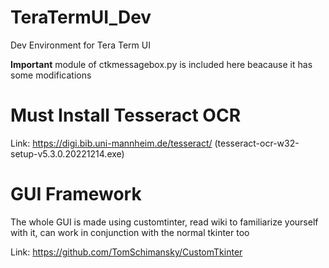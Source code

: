 # TeraTermUI_Dev
Dev Environment for Tera Term UI

**Important** module of ctkmessagebox.py is included here beacause it has some modifications

# Must Install Tesseract OCR
Link: https://digi.bib.uni-mannheim.de/tesseract/ (tesseract-ocr-w32-setup-v5.3.0.20221214.exe)

# GUI Framework
The whole GUI is made using customtinter, read wiki to familiarize yourself with it, can work in conjunction with the normal tkinter too

Link: https://github.com/TomSchimansky/CustomTkinter
